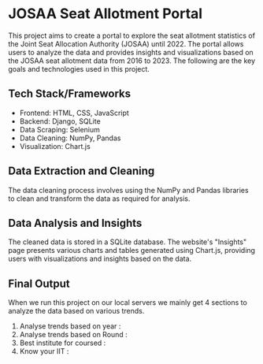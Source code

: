 
# JOSAA Seat Allotment Portal

This project aims to create a portal to explore the seat allotment statistics of the Joint Seat Allocation Authority (JOSAA) until 2022. The portal allows users to analyze the data and provides insights and visualizations based on the JOSAA seat allotment data from 2016 to 2023. The following are the key goals and technologies used in this project.
## Tech Stack/Frameworks
- Frontend: HTML, CSS, JavaScript
- Backend: Django, SQLite
- Data Scraping: Selenium
- Data Cleaning: NumPy, Pandas
- Visualization: Chart.js

## Data Extraction and Cleaning
 The data cleaning process involves using the NumPy and Pandas libraries to clean and transform the data as required for analysis.

## Data Analysis and Insights
The cleaned data is stored in a SQLite database. The website's "Insights" page presents various charts and tables generated using Chart.js, providing users with visualizations and insights based on the data.

## Final Output
When we run this project on our local servers we mainly get 4 sections to analyze the data based on various trends.
1) Analyse trends based on year :
2) Analyse trends based on Round :
3) Best institute for coursed :
4) Know your IIT : 




